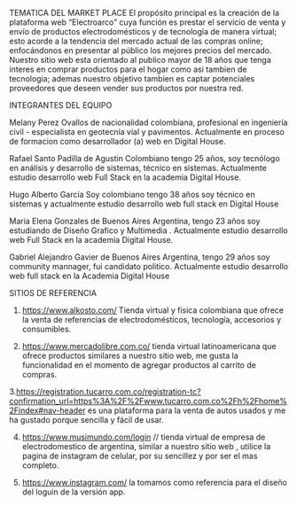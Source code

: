 TEMATICA DEL MARKET PLACE
El propósito principal es la creación de la plataforma web “Electroarco” cuya función es prestar el servicio de venta y envío de productos electrodomésticos y de tecnología de manera virtual; esto acorde a la tendencia del mercado actual de las compras online; enfocándonos en presentar al público los mejores precios del mercado. Nuestro sitio web esta orientado al publico mayor de 18 años que tenga interes en comprar productos para el hogar como asi tambien de tecnologia; ademas nuestro objetivo tambien es captar potenciales proveedores que deseen vender sus productos por nuestra red.

INTEGRANTES DEL EQUIPO 

Melany Perez Ovallos de nacionalidad colombiana, profesional en ingeniería civil - especialista en geotecnia vial y pavimentos. Actualmente en proceso de formacion como desarrollador (a) web en Digital House.  

Rafael Santo Padilla de Agustin Colombiano tengo 25 años, soy tecnólogo en análisis y desarrollo de sistemas, técnico en sistemas. Actualmente estudio desarrollo web Full Stack  en la academia Digital House.

Hugo Alberto García Soy colombiano tengo 38 años soy técnico en sistemas y actualmente estudio desarrollo web full stack en Digital House

Maria Elena Gonzales de Buenos Aires Argentina, tengo 23 años soy estudiando de Diseño Grafico y Multimedia . Actualmente estudio desarrollo web Full Stack en la academia Digital House.

Gabriel Alejandro Gavier de Buenos Aires Argentina, tengo 29 años soy community mannager, fui candidato politico. Actualmente estudio desarrollo web full stack en la Academia Digital House

SITIOS DE REFERENCIA 

1. https://www.alkosto.com/  Tienda virtual y fisica colombiana que ofrece la venta de referencias de electrodomésticos, tecnología, accesorios y consumibles. 

2. https://www.mercadolibre.com.co/ tienda virtual latinoamericana que ofrece productos similares a nuestro sitio web, me gusta la funcionalidad en el momento de agregar productos al carrito de compras.

3.https://registration.tucarro.com.co/registration-tc?confirmation_url=https%3A%2F%2Fwww.tucarro.com.co%2Fh%2Fhome%2Findex#nav-header es una plataforma para la venta de autos usados y me ha gustado porque sencilla y fácil de usar.

4. https://www.musimundo.com/login // tienda virtual de empresa de electrodomestico de argentina, similar a nuestro sitio web , utilice la pagina de instagram de celular, por su sencillez y por ser el mas completo.

5. https://www.instagram.com/ la tomamos como referencia para el diseño del loguin de la versión app. 
